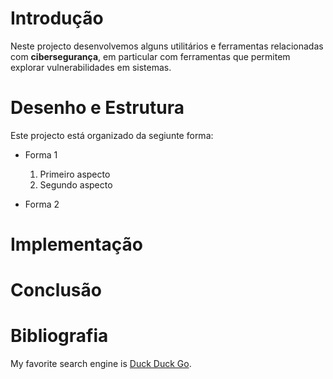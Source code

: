 # Introdução
Neste projecto desenvolvemos alguns utilitários e ferramentas relacionadas 
com **cibersegurança**, em particular com ferramentas que permitem explorar 
vulnerabilidades em sistemas.

# Desenho e Estrutura

Este projecto está organizado da segiunte forma:

- Forma 1
    1. Primeiro aspecto 
    2. Segundo aspecto 

- Forma 2

# Implementação

# Conclusão

# Bibliografia

My favorite search engine is [Duck Duck Go](https://duckduckgo.com).